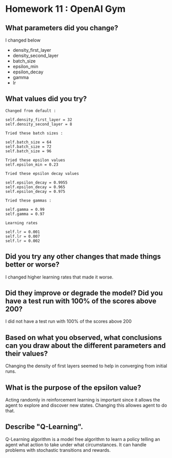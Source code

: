 # Homework 11 : OpenAI Gym

## What parameters did you change?

I changed below

- density_first_layer
- density_second_layer
- batch_size
- epsilon_min
- epsilon_decay
- gamma
- lr

## What values did you try?

```text
Changed from default :     

self.density_first_layer = 32
self.density_second_layer = 8

Tried these batch sizes :

self.batch_size = 64
self.batch_size = 72
self.batch_size = 96

Tried these epsilon values
self.epsilon_min = 0.23

Tried these epsilon decay values

self.epsilon_decay = 0.9955
self.epsilon_decay = 0.965
self.epsilon_decay = 0.975

Tried these gammas :

self.gamma = 0.99
self.gamma = 0.97

Learning rates

self.lr = 0.001
self.lr = 0.007
self.lr = 0.002
```

## Did you try any other changes that made things better or worse?
I changed higher learning rates that made it worse.

## Did they improve or degrade the model? Did you have a test run with 100% of the scores above 200?
I did not have a test run with 100% of the scores above 200

## Based on what you observed, what conclusions can you draw about the different parameters and their values?
Changing the density of first layers seemed to help in converging from initial runs.

## What is the purpose of the epsilon value?
Acting randomly in reinforcement learning is important since it allows the agent to explore and discover new states.
Changing this allowes agent to do that.

## Describe "Q-Learning".
Q-Learning algorithm is a model free algorithm to learn a policy telling an agent what action to take under what circumstances. It can handle problems with stochastic transitions and rewards.
